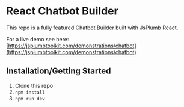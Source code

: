 # React Chatbot Builder

This repo is a fully featured Chatbot Builder built with JsPlumb React.

For a live demo see here: [https://jsplumbtoolkit.com/demonstrations/chatbot](https://jsplumbtoolkit.com/demonstrations/chatbot)

## Installation/Getting Started

1. Clone this repo
2. `npm install`
3. `npm run dev`

